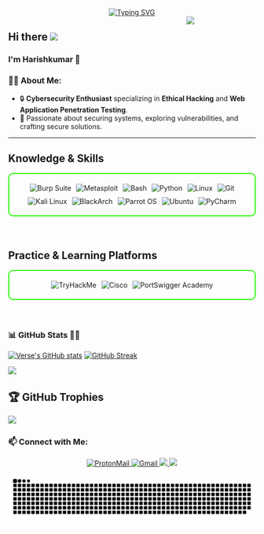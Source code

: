 <div align="center">
  <a href="https://git.io/typing-svg">
    <img src="https://readme-typing-svg.demolab.com?font=Fira+Code&pause=1000&color=22F700&width=435&lines=On+journey+to+become+a+great+Hacker" alt="Typing SVG" />
  </a>
</div>
<img width="28%" align='right' src="https://github.com/user-attachments/assets/e78e13fd-8c84-4c21-9471-79d5374d4a15">


<h2 align="left">
  Hi there
  <img src="https://media.giphy.com/media/hvRJCLFzcasrR4ia7z/giphy.gif" width="25px"/>
</h2>
<h3> I'm Harishkumar 👋 </h3>

### 🧑‍💻 **About Me:**
- 🔒 **Cybersecurity Enthusiast** specializing in **Ethical Hacking** and **Web Application Penetration Testing**.
- 🚀 Passionate about securing systems, exploring vulnerabilities, and crafting secure solutions.
---
<h2 id="knowledge_skills" align=''> Knowledge & Skills </h2>

<div style="border: 2px solid #22F700; border-radius: 10px; padding: 20px; margin-bottom: 20px;">
  <div align="left" style="display: flex; flex-wrap: wrap; justify-content: center; gap: 10px;">
      <img src="https://img.shields.io/badge/Burp_Suite-FF6633?style=for-the-badge&logo=burp-suite&color=000000" alt="Burp Suite" />
      <img src="https://img.shields.io/badge/Metasploit-008C8C?style=for-the-badge&logo=metasploit&color=000000" alt="Metasploit" />
      <img src="https://img.shields.io/badge/Bash-4EAA25?style=for-the-badge&logo=gnu-bash&color=000000" alt="Bash" />
      <img src="https://img.shields.io/badge/Python-3776AB?style=for-the-badge&logo=python&color=000000" alt="Python" />
      <img src="https://img.shields.io/badge/Linux-FCC624?style=for-the-badge&logo=linux&color=000000" alt="Linux" />
      <img src="https://img.shields.io/badge/Git-F05032?style=for-the-badge&logo=git&color=000000" alt="Git" />
      <img src="https://img.shields.io/badge/Kali_Linux-557C94?style=for-the-badge&logo=kali-linux&color=000000" alt="Kali Linux" />
      <img src="https://img.shields.io/badge/BlackArch-0A0A0A?style=for-the-badge&logo=blackarch&logoColor=white&color=000000" alt="BlackArch" />
<img src="https://img.shields.io/badge/Parrot_OS-2E8E8F?style=for-the-badge&logo=parrot&logoColor=white&color=000000" alt="Parrot OS" />
      <img src="https://img.shields.io/badge/Ubuntu-E95420?style=for-the-badge&logo=ubuntu&color=000000" alt="Ubuntu" />
      <img src="https://img.shields.io/badge/PyCharm-000000?style=for-the-badge&logo=pycharm&logoColor=green" alt="PyCharm" />
  
  </div>
</div>
<br>
<h2 id="Practicing & Learning Platforms" align=''> Practice & Learning Platforms </h2>

<div style="border: 2px solid #22F700; border-radius: 10px; padding: 20px; margin-bottom: 20px;">
  <div align="left" style="display: flex; flex-wrap: wrap; justify-content: center; gap: 10px;">
    <img src="https://img.shields.io/badge/TryHackMe-212C42?style=for-the-badge&logo=TryHackMe&logoColor=white" alt="TryHackMe" />
    <img src="https://img.shields.io/badge/CISCO Networking Academy-1BA0D7?style=for-the-badge&logo=cisco&logoColor=white" alt="Cisco" />
    <img src="https://img.shields.io/badge/PortSwigger_Academy-FF6633?style=for-the-badge&logo=burp-suite&logoColor=white" alt="PortSwigger Academy" />
  </div>
</div>
<br>

### 📊 **GitHub Stats 🧑‍💻**
  [![Verse's GitHub stats](https://github-readme-stats.vercel.app/api?username=whitehatboy005&theme=vision-friendly-dark&&bg_color=00000000&hide_border=true&custom_title=%20)](https://github.com/whitehatboy005/github-readme-stats)
  [![GitHub Streak](https://streak-stats.demolab.com?user=whitehatboy005&theme=dark&hide_border=true&card_width=450)](https://git.io/streak-stats)
 <p align="left"><a href="https://github.com/whitehatboy005/github-readme-stats"><img src="https://github-readme-stats.vercel.app/api/top-langs/?username=whitehatboy005&layout=compact&theme=vision-friendly-dark&bg_color=00000000&hide_border=true" width="450"" /></a></p>

## 🏆 GitHub Trophies
![](https://github-profile-trophy.vercel.app/?username=whitehatboy005&theme=radical&no-frame=false&no-bg=true&margin-w=4)

### 📫 **Connect with Me:**
<p align="center">
   <a href="mailto:whitehatboy005@proton.me">
    <img src="https://img.shields.io/badge/-ProtonMail-8B89CC?style=flat-square&logo=protonmail&logoColor=white" alt="ProtonMail" />
  </a>
  <a href="mailto:whitehatboy05@gmail.com">
    <img src="https://img.shields.io/badge/-Gmail-D14836?style=flat-square&logo=gmail&logoColor=white" alt="Gmail" />
  </a>
  <a href="https://www.linkedin.com/in/whitehatboy005">
    <img src="https://img.shields.io/badge/-LinkedIn-0077B5?style=flat-square&logo=linkedin&logoColor=white"/>
  </a>
  <a href="https://www.instagram.com/white_hat_boy_005">
    <img src="https://img.shields.io/badge/Instagram-%23E4405F.svg?logo=Instagram&logoColor=white"/>
  </a>
</p>

<!-- Snake -->
<div align="center">
    
  ![snake gif](https://github.com/whitehatboy005/whitehatboy005/blob/output/github-snake-dark.svg)
</div>
